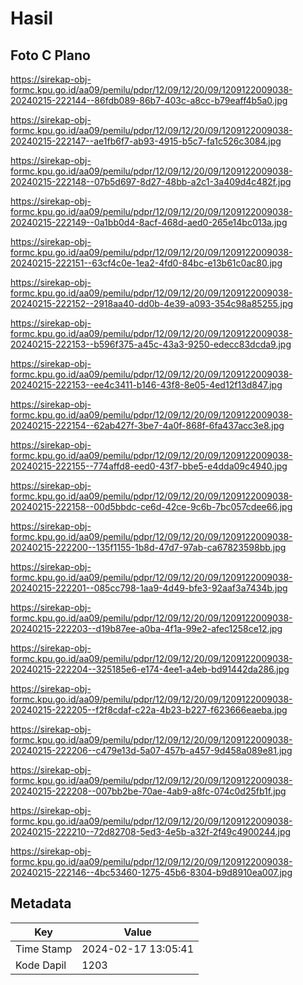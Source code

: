 # Hasil

## Foto C Plano

https://sirekap-obj-formc.kpu.go.id/aa09/pemilu/pdpr/12/09/12/20/09/1209122009038-20240215-222144--86fdb089-86b7-403c-a8cc-b79eaff4b5a0.jpg

https://sirekap-obj-formc.kpu.go.id/aa09/pemilu/pdpr/12/09/12/20/09/1209122009038-20240215-222147--ae1fb6f7-ab93-4915-b5c7-fa1c526c3084.jpg

https://sirekap-obj-formc.kpu.go.id/aa09/pemilu/pdpr/12/09/12/20/09/1209122009038-20240215-222148--07b5d697-8d27-48bb-a2c1-3a409d4c482f.jpg

https://sirekap-obj-formc.kpu.go.id/aa09/pemilu/pdpr/12/09/12/20/09/1209122009038-20240215-222149--0a1bb0d4-8acf-468d-aed0-265e14bc013a.jpg

https://sirekap-obj-formc.kpu.go.id/aa09/pemilu/pdpr/12/09/12/20/09/1209122009038-20240215-222151--63cf4c0e-1ea2-4fd0-84bc-e13b61c0ac80.jpg

https://sirekap-obj-formc.kpu.go.id/aa09/pemilu/pdpr/12/09/12/20/09/1209122009038-20240215-222152--2918aa40-dd0b-4e39-a093-354c98a85255.jpg

https://sirekap-obj-formc.kpu.go.id/aa09/pemilu/pdpr/12/09/12/20/09/1209122009038-20240215-222153--b596f375-a45c-43a3-9250-edecc83dcda9.jpg

https://sirekap-obj-formc.kpu.go.id/aa09/pemilu/pdpr/12/09/12/20/09/1209122009038-20240215-222153--ee4c3411-b146-43f8-8e05-4ed12f13d847.jpg

https://sirekap-obj-formc.kpu.go.id/aa09/pemilu/pdpr/12/09/12/20/09/1209122009038-20240215-222154--62ab427f-3be7-4a0f-868f-6fa437acc3e8.jpg

https://sirekap-obj-formc.kpu.go.id/aa09/pemilu/pdpr/12/09/12/20/09/1209122009038-20240215-222155--774affd8-eed0-43f7-bbe5-e4dda09c4940.jpg

https://sirekap-obj-formc.kpu.go.id/aa09/pemilu/pdpr/12/09/12/20/09/1209122009038-20240215-222158--00d5bbdc-ce6d-42ce-9c6b-7bc057cdee66.jpg

https://sirekap-obj-formc.kpu.go.id/aa09/pemilu/pdpr/12/09/12/20/09/1209122009038-20240215-222200--135f1155-1b8d-47d7-97ab-ca67823598bb.jpg

https://sirekap-obj-formc.kpu.go.id/aa09/pemilu/pdpr/12/09/12/20/09/1209122009038-20240215-222201--085cc798-1aa9-4d49-bfe3-92aaf3a7434b.jpg

https://sirekap-obj-formc.kpu.go.id/aa09/pemilu/pdpr/12/09/12/20/09/1209122009038-20240215-222203--d19b87ee-a0ba-4f1a-99e2-afec1258ce12.jpg

https://sirekap-obj-formc.kpu.go.id/aa09/pemilu/pdpr/12/09/12/20/09/1209122009038-20240215-222204--325185e6-e174-4ee1-a4eb-bd91442da286.jpg

https://sirekap-obj-formc.kpu.go.id/aa09/pemilu/pdpr/12/09/12/20/09/1209122009038-20240215-222205--f2f8cdaf-c22a-4b23-b227-f623666eaeba.jpg

https://sirekap-obj-formc.kpu.go.id/aa09/pemilu/pdpr/12/09/12/20/09/1209122009038-20240215-222206--c479e13d-5a07-457b-a457-9d458a089e81.jpg

https://sirekap-obj-formc.kpu.go.id/aa09/pemilu/pdpr/12/09/12/20/09/1209122009038-20240215-222208--007bb2be-70ae-4ab9-a8fc-074c0d25fb1f.jpg

https://sirekap-obj-formc.kpu.go.id/aa09/pemilu/pdpr/12/09/12/20/09/1209122009038-20240215-222210--72d82708-5ed3-4e5b-a32f-2f49c4900244.jpg

https://sirekap-obj-formc.kpu.go.id/aa09/pemilu/pdpr/12/09/12/20/09/1209122009038-20240215-222146--4bc53460-1275-45b6-8304-b9d8910ea007.jpg


## Metadata

| Key        | Value               |
| ---------- | ------------------- |
| Time Stamp | 2024-02-17 13:05:41 |
| Kode Dapil | 1203                |



